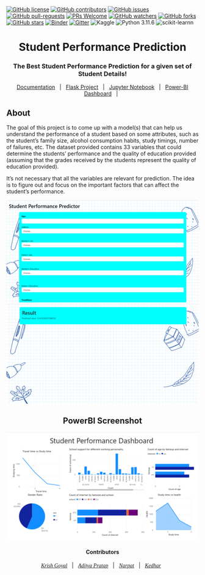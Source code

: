 [![GitHub license](https://img.shields.io/github/license/Krishnaa-tech/Howards-students-performance)](https://github.com/Krishnaa-tech/Howards-students-performance/blob/main/LICENSE)
[![GitHub contributors](https://img.shields.io/github/contributors/Krishnaa-tech/Howards-students-performance.svg)](https://GitHub.com/Krishnaa-tech/Howards-students-performance/graphs/contributors/)
[![GitHub issues](https://img.shields.io/github/issues/Krishnaa-tech/Howards-students-performance.svg)](https://GitHub.com/Krishnaa-tech/Howards-students-performance/issues/)
[![GitHub pull-requests](https://img.shields.io/github/issues-pr/Krishnaa-tech/Howards-students-performance.svg)](https://GitHub.com/Krishnaa-tech/Howards-students-performance/pulls/)
[![PRs Welcome](https://img.shields.io/badge/PRs-welcome-brightgreen.svg?style=flat-square)](http://makeapullrequest.com)
[![GitHub watchers](https://img.shields.io/github/watchers/Krishnaa-tech/Howards-students-performance.svg?style=social&label=Watch)](https://GitHub.com/Krishnaa-tech/Howards-students-performance/watchers/)
[![GitHub forks](https://img.shields.io/github/forks/Krishnaa-tech/Howards-students-performance.svg?style=social&label=Fork)](https://GitHub.com/Krishnaa-tech/Howards-students-performance/network/)
[![GitHub stars](https://img.shields.io/github/stars/Krishnaa-tech/Howards-students-performance.svg?style=social&label=Star)](https://GitHub.com/Krishnaa-tech/Howards-students-performance/stargazers/)
[![Binder](https://mybinder.org/badge_logo.svg)](https://mybinder.org/v2/gh/Krishnaa-tech/Howards-students-performance/HEAD)
[![Gitter](https://badges.gitter.im/Krishnaa-tech/Howards-students-performance.svg)](https://gitter.im/Krishnaa-tech/Howards-students-performance?utm_source=badge&utm_medium=badge&utm_campaign=pr-badge)
![Kaggle](https://img.shields.io/badge/Dataset-Kaggle-blue.svg) 
![Python 3.11.6](https://img.shields.io/badge/Python-3.11-brightgreen.svg) ![scikit-learnn](https://img.shields.io/badge/Library-Scikit_Learn-orange.svg)

<div align="center">
  <h1>Student Performance Prediction</h1>
  <h3>The Best Student Performance Prediction for a given set of Student Details!</h3>
</div>

<p align="center">
  <a href="/Documendation">Documentation</a> &#xa0; | &#xa0;
  <a href="/Flask Project">Flask Project</a> &#xa0; | &#xa0;
  <a href="/Notebook">Jupyter Notebook</a> &#xa0; | &#xa0;
  <a href="Documentation/dashboard.png">Power-BI Dashboard</a> &#xa0; | &#xa0;
</p>

## About ##

The goal of this project is to come up with a model(s) that can help us understand the performance of a student based on some attributes, such as the student’s family size, alcohol consumption habits, study timings, number of failures, etc. The dataset provided contains 33 variables that could determine the students’ performance and the quality of education provided (assuming that the grades received by the students represent the quality of education provided). 

It’s not necessary that all the variables are relevant for prediction. The idea is to figure out and focus on the important factors that can affect the student’s performance. 

<div align="center" id="top">
  <img src="Flask Project/static/img/img1.png" width="900" alt="Profile Readme Generator" />
  
  <img src="Flask Project/static/img/img2.png" width="900" alt="Profile Readme Generator" />
</div>

<div align="center" id="top">
  <h2> PowerBI Screenshot </h2>
  <img src="Flask Project/static/img/dashboard.png" width="900" alt="Profile Readme Generator"/>
</div>

<h4 align="center"> Contributors </h4>
<p align="center">
  <a href="https://github.com/krishnaa-tech" style="font-family: Georgia, serif; font-style: italic;">Krish Goyal</a> &#xa0; | &#xa0;
  <a href="https://github.com/Aditya22112303" style="font-family: Georgia, serif; font-style: italic;">Aditya Pratap</a> &#xa0; | &#xa0;
  <a href="https://github.com/narpatk78" style="font-family: Georgia, serif; font-style: italic;">Narpat</a> &#xa0; | &#xa0;
  <a href="https://github.com/Kedhar-K" style="font-family: Georgia, serif; font-style: italic;">Kedhar</a> &#xa0; 
</p>
